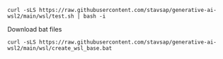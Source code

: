 ``` shell
curl -sLS https://raw.githubusercontent.com/stavsap/generative-ai-wsl2/main/wsl/test.sh | bash -i
```

Download bat files

``` shell
curl -sLS https://raw.githubusercontent.com/stavsap/generative-ai-wsl2/main/wsl/create_wsl_base.bat
```
